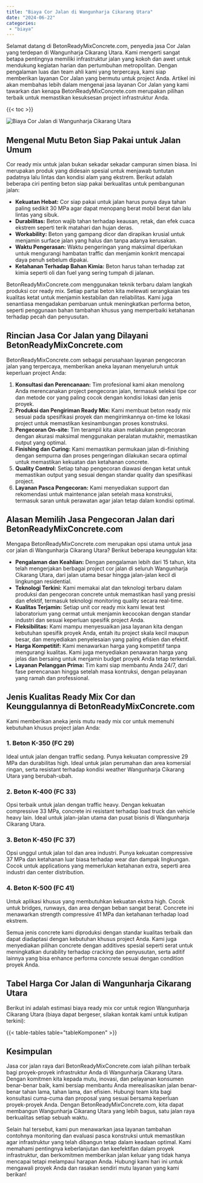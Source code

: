 ```yaml
---
title: "Biaya Cor Jalan di Wangunharja Cikarang Utara"
date: "2024-06-22"
categories: 
 - "biaya"
---
```


Selamat datang di BetonReadyMixConcrete.com, penyedia jasa Cor Jalan yang terdepan di Wangunharja Cikarang Utara. Kami mengerti sangat betapa pentingnya memiliki infrastruktur jalan yang kokoh dan awet untuk mendukung kegiatan harian dan pertumbuhan metropolitan. Dengan pengalaman luas dan team ahli kami yang terpercaya, kami siap memberikan layanan Cor Jalan yang bermutu untuk project Anda. Artikel ini akan membahas lebih dalam mengenai jasa layanan Cor Jalan yang kami tawarkan dan kenapa BetonReadyMixConcrete.com merupakan pilihan terbaik untuk memastikan kesuksesan project infrastruktur Anda.

{{< toc >}}

![Biaya Cor Jalan di Wangunharja Cikarang Utara](https://betoncor8.github.io/cor/harga-beton-readymix-concrete%20(5).png)

## Mengenal Mutu Beton Siap Pakai untuk Jalan Umum

Cor ready mix untuk jalan bukan sekadar sekadar campuran simen biasa. Ini merupakan produk yang didesain spesial untuk menjawab tuntutan padatnya lalu lintas dan kondisi alam yang ekstrem. Berikut adalah beberapa ciri penting beton siap pakai berkualitas untuk pembangunan jalan:

- **Kekuatan Hebat:** Cor siap pakai untuk jalan harus punya daya tahan paling sedikit 30 MPa agar dapat menopang berat mobil berat dan lalu lintas yang sibuk.
- **Durabilitas:** Beton wajib tahan terhadap keausan, retak, dan efek cuaca ekstrem seperti terik matahari dan hujan deras.
- **Workability:** Beton yang gampang dicor dan dirapikan krusial untuk menjamin surface jalan yang halus dan tanpa adanya kerusakan.
- **Waktu Pengerasan:** Waktu pengeringan yang maksimal diperlukan untuk mengurangi hambatan traffic dan menjamin konkrit mencapai daya penuh sebelum dipakai.
- **Ketahanan Terhadap Bahan Kimia:** Beton harus tahan terhadap zat kimia seperti oli dan fuel yang sering tumpah di jalanan.

BetonReadyMixConcrete.com menggunakan teknik terbaru dalam langkah produksi cor ready mix. Setiap partai beton kita melewati serangkaian tes kualitas ketat untuk menjamin kestabilan dan reliabilitas. Kami juga senantiasa mengadakan pembaruan untuk meningkatkan performa beton, seperti penggunaan bahan tambahan khusus yang memperbaiki ketahanan terhadap pecah dan penyusutan.

## Rincian Jasa Cor Jalan yang Dilayani BetonReadyMixConcrete.com

BetonReadyMixConcrete.com sebagai perusahaan layanan pengecoran jalan yang terpercaya, memberikan aneka layanan menyeluruh untuk keperluan project Anda:

1. **Konsultasi dan Perencanaan:** Tim profesional kami akan menolong Anda merencanakan project pengecoran jalan, termasuk seleksi tipe cor dan metode cor yang paling cocok dengan kondisi lokasi dan jenis proyek.
2. **Produksi dan Pengiriman Ready Mix:** Kami membuat beton ready mix sesuai pada spesifikasi proyek dan mengirimkannya on-time ke lokasi project untuk memastikan kesinambungan proses konstruksi.
3. **Pengecoran On-site:** Tim terampil kita akan melakukan pengecoran dengan akurasi maksimal menggunakan peralatan mutakhir, memastikan output yang optimal.
4. **Finishing dan Curing:** Kami memastikan permukaan jalan di-finishing dengan sempurna dan proses pengeringan dilakukan secara optimal untuk memastikan kekuatan dan ketahanan concrete.
5. **Quality Control:** Setiap tahap pengecoran diawasi dengan ketat untuk memastikan output yang sesuai dengan standar quality dan spesifikasi project.
6. **Layanan Pasca Pengecoran:** Kami menyediakan support dan rekomendasi untuk maintenance jalan setelah masa konstruksi, termasuk saran untuk perawatan agar jalan tetap dalam kondisi optimal.

## Alasan Memilih Jasa Pengecoran Jalan dari BetonReadyMixConcrete.com

Mengapa BetonReadyMixConcrete.com merupakan opsi utama untuk jasa cor jalan di Wangunharja Cikarang Utara? Berikut beberapa keunggulan kita:

- **Pengalaman dan Keahlian:** Dengan pengalaman lebih dari 15 tahun, kita telah mengerjakan berbagai project cor jalan di seluruh Wangunharja Cikarang Utara, dari jalan utama besar hingga jalan-jalan kecil di lingkungan residential.
- **Teknologi Terkini:** Kami memakai alat dan teknologi terbaru dalam produksi dan pengecoran concrete untuk memastikan hasil yang presisi dan efektif, termasuk teknologi monitoring quality secara real-time.
- **Kualitas Terjamin:** Setiap unit cor ready mix kami lewat test laboratorium yang cermat untuk menjamin kecocokan dengan standar industri dan sesuai keperluan spesifik project Anda.
- **Fleksibilitas:** Kami mampu menyesuaikan jasa layanan kita dengan kebutuhan spesifik proyek Anda, entah itu project skala kecil maupun besar, dan menyediakan penyelesaian yang paling efisien dan efektif.
- **Harga Kompetitif:** Kami menawarkan harga yang kompetitif tanpa mengurangi kualitas. Kami juga menyediakan penawaran harga yang jelas dan bersaing untuk menjamin budget proyek Anda tetap terkendali.
- **Layanan Pelanggan Prima:** Tim kami siap membantu Anda 24/7, dari fase perencanaan hingga setelah masa kontruksi, dengan pelayanan yang ramah dan professional.

## Jenis Kualitas Ready Mix Cor dan Keunggulannya di BetonReadyMixConcrete.com

Kami memberikan aneka jenis mutu ready mix cor untuk memenuhi kebutuhan khusus project jalan Anda:

### 1\. Beton K-350 (FC 29)

Ideal untuk jalan dengan traffic sedang. Punya kekuatan compressive 29 MPa dan durabilitas high. Ideal untuk jalan perumahan dan area komersial ringan, serta resistant terhadap kondisi weather Wangunharja Cikarang Utara yang berubah-ubah.

### 2\. Beton K-400 (FC 33)

Opsi terbaik untuk jalan dengan traffic heavy. Dengan kekuatan compressive 33 MPa, concrete ini resistant terhadap load truck dan vehicle heavy lain. Ideal untuk jalan-jalan utama dan pusat bisnis di Wangunharja Cikarang Utara.

### 3\. Beton K-450 (FC 37)

Opsi unggul untuk jalan tol dan area industri. Punya kekuatan compressive 37 MPa dan ketahanan luar biasa terhadap wear dan dampak lingkungan. Cocok untuk applications yang memerlukan ketahanan extra, seperti area industri dan center distribution.

### 4\. Beton K-500 (FC 41)

Untuk aplikasi khusus yang membutuhkan kekuatan ekstra high. Cocok untuk bridges, runways, dan area dengan beban sangat berat. Concrete ini menawarkan strength compressive 41 MPa dan ketahanan terhadap load ekstrem.

Semua jenis concrete kami diproduksi dengan standar kualitas terbaik dan dapat diadaptasi dengan kebutuhan khusus project Anda. Kami juga menyediakan pilihan concrete dengan additives spesial seperti serat untuk meningkatkan durability terhadap cracking dan penyusutan, serta aditif lainnya yang bisa enhance performa concrete sesuai dengan condition proyek Anda.

## Tabel Harga Cor Jalan di Wangunharja Cikarang Utara

Berikut ini adalah estimasi biaya ready mix cor untuk region Wangunharja Cikarang Utara (biaya dapat bergeser, silakan kontak kami untuk kutipan terkini):

{{< table-tables table="tableKomponen" >}}

## Kesimpulan

Jasa cor jalan raya dari BetonReadyMixConcrete.com ialah pilihan terbaik bagi proyek-proyek infrastruktur Anda di Wangunharja Cikarang Utara. Dengan komitmen kita kepada mutu, inovasi, dan pelayanan konsumen benar-benar baik, kami bersiap membantu Anda merealisasikan jalan benar-benar tahan lama, tahan lama, dan efisien. Hubungi team kita bagi konsultasi cuma-cuma dan proposal yang sesuai bersama keperluan proyek-proyek Anda. Dengan BetonReadyMixConcrete.com, kita dapat membangun Wangunharja Cikarang Utara yang lebih bagus, satu jalan raya berkualitas setiap sebuah waktu.

Selain hal tersebut, kami pun menawarkan jasa layanan tambahan contohnya monitoring dan evaluasi pasca konstruksi untuk memastikan agar infrastruktur yang telah dibangun tetap dalam keadaan optimal. Kami memahami pentingnya keberlanjutan dan keefektifan dalam proyek infrastruktur, dan berkomitmen memberikan jalan keluar yang tidak hanya mencapai tetapi melampaui harapan Anda. Hubungi kami hari ini untuk mengawali proyek Anda dan rasakan sendiri mutu layanan yang kami berikan!
